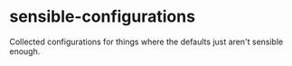 # sensible-configurations

Collected configurations for things where the defaults just aren't sensible enough.
